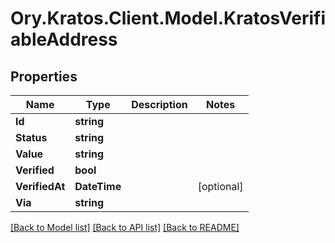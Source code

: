 # Ory.Kratos.Client.Model.KratosVerifiableAddress
## Properties

Name | Type | Description | Notes
------------ | ------------- | ------------- | -------------
**Id** | **string** |  | 
**Status** | **string** |  | 
**Value** | **string** |  | 
**Verified** | **bool** |  | 
**VerifiedAt** | **DateTime** |  | [optional] 
**Via** | **string** |  | 

[[Back to Model list]](../README.md#documentation-for-models) [[Back to API list]](../README.md#documentation-for-api-endpoints) [[Back to README]](../README.md)

